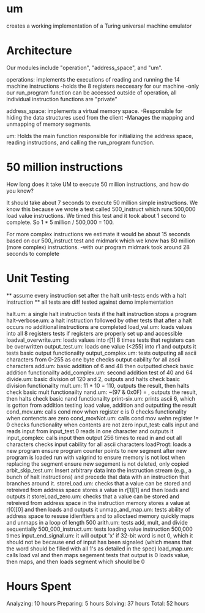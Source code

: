 # um
creates a working implementation of a Turing universal machine emulator
# Architecture
Our modules include "operation", "address_space", and "um".

operations: implements the executions of reading and running the 14 machine 
                instructions
        -holds the 8 registers neccesary for our machine
        -only our run_program function can be 
        accessed outside of operation, all individual instruction
        functions are "private"

address_space: implements a virtual memory space. 
        -Responsible for hiding the data structures used from the client
        -Manages the mapping and unmapping of memory segments.

um: Holds the main function responsible for initializing the address space, 
        reading instructions, and calling the run_program function.
        
# 50 million instructions
How long does it take UM to execute 50 million instructions, and how do 
you know?

It should take about 7 seconds to execute 50 million simple instructions.
We know this because we wrote a test called 500_instruct which runs 500,000 
load value instructions. We timed this test and it took about 1 second to 
complete. So 1 * 5 million / 500,000 = 100. 

For more complex instructions we estimate it would be about 15 seconds based 
on our 500_instruct test and midmark which we know has 80 million (more 
complex) instructions.
        -with our program midmark took around 28 seconds to complete

# Unit Testing
   ** assume every instruction set after the halt unit-tests ends with a halt
           instruction
   ** all tests are diff tested against demo implementation

halt.um: a single halt instruction
        tests if the halt instruction stops a program
halt-verbose.um: a halt instruction followed by other
        tests that after a halt occurs no additional instructions are completed
load_val.um: loads values into all 8 registers
        tests if registers are properly set up and accessible
loadval_overwrite.um: loads values into r[1] 8 times
        tests that registers can be overwritten
output_test.um: loads one value (<255) into r1 and outputs it
        tests basic output functionailty
output_complex.um: tests outputing all ascii characters from 0-255 as one byte
        checks output cability for all ascii characters
add.um: basic addition of 6 and 48 then outputted
        check basic addition functionailty
add_complex.um:
        second addition test of 40 and 64
divide.um: basic division of 120 and 2, outputs and halts
    check basic division functionailty
mult.um: 11 * 10 = 110, outputs the result, then halts
        check basic mult functionailty
nand.um: ~(97 & 0x0F) = , outputs the result, then halts
        check basic nand functionailty
print-six.um: prints ascii 6, which is gotton from addition
        testing load value, addition and outputting the result   
cond_mov.um: calls cond mov when register c is 0
        checks functionality when contencts are zero
cond_movNot.um: calls cond mov wehn register != 0
        checks functionality when contents are not zero
input_test: calls input and reads input from input_test.0
        reads in one character and outputs it
input_complex: calls input then output 256 times to read in and out all
                 characters
        checks input cability for all ascii characters
loadProgt: loads a new program 
        ensure program counter points to new segment after new program is 
                loaded run with valgrind to ensure memory is not lost when 
                replacing the segment
        ensure new segement is not deleted, only copied
arbit_skip_test.um: Insert arbitrary data into the instruction stream (e.g.,
        a bunch of halt instructions) and precede that data with an 
        instruction that branches around it.
storeLoad.um: checks that a value can be stored and retreived from 
                address space
        stores a value in r[1][1] and then loads and outputs it
storeLoad_zero.um: checks that a value can be stored and retreived from 
                address space in the instruction memory
        stores a value at r[0][0] and then loads and outputs it
unmap_and_map.um: tests ability of address space to resuse idienftiers and
                to alloctaed memory quickly
        maps and unmaps in a loop of length 500
arith.um: 
        tests add, mult, and divide sequentially
500_000_instruct.um:
        tests loading value instruction 500,000 times
input_end_signal.um:
        it will output 'x' if 32-bit word is not 0, which it should
        not be because end of input has been signaled (which means
        that the word should be filled with all 1's as detailed in
        the spec)
load_map.um: calls load val and then maps segement
        tests that output is 0 
        loads value, then maps, and then loads
        segment which should be 0

# Hours Spent
Analyzing: 10 hours
Preparing: 5 hours
Solving: 37 hours
Total: 52 hours
